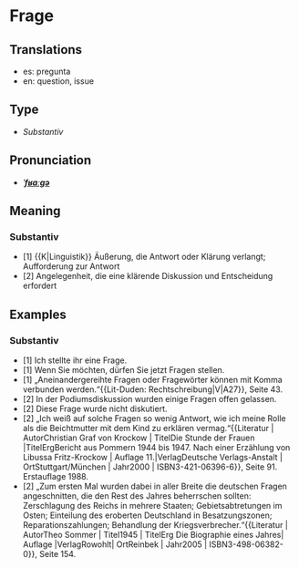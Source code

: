 # Frage
## Translations
- es: pregunta
- en: question, issue
## Type
- _Substantiv_
## Pronunciation
- **_[ˈfʁaːɡə](https://commons.wikimedia.org/wiki/File:De-Frage.ogg)_**
## Meaning
### Substantiv
- [1] {{K|Linguistik}} Äußerung, die Antwort oder Klärung verlangt; Aufforderung zur Antwort
- [2] Angelegenheit, die eine klärende Diskussion und Entscheidung erfordert
## Examples
### Substantiv
- [1] Ich stellte ihr eine Frage.
- [1] Wenn Sie möchten, dürfen Sie jetzt Fragen stellen.
- [1] „Aneinandergereihte Fragen oder Fragewörter können mit Komma verbunden werden.“<ref>{{Lit-Duden: Rechtschreibung|V|A27}}, Seite 43.</ref>
- [2] In der Podiumsdiskussion wurden einige Fragen offen gelassen.
- [2] Diese Frage wurde nicht diskutiert.
- [2] „Ich weiß auf solche Fragen so wenig Antwort, wie ich meine Rolle als die Beichtmutter mit dem Kind zu erklären vermag.“<ref>{{Literatur | AutorChristian Graf von Krockow | TitelDie Stunde der Frauen |TitelErgBericht aus Pommern 1944 bis 1947. Nach einer Erzählung von Libussa Fritz-Krockow | Auflage 11.|VerlagDeutsche Verlags-Anstalt | OrtStuttgart/München | Jahr2000 | ISBN3-421-06396-6}}, Seite 91. Erstauflage 1988.</ref>
- [2] „Zum ersten Mal wurden dabei in aller Breite die deutschen Fragen angeschnitten, die den Rest des Jahres beherrschen sollten: Zerschlagung des Reichs in mehrere Staaten; Gebietsabtretungen im Osten; Einteilung des eroberten Deutschland in Besatzungszonen; Reparationszahlungen; Behandlung der Kriegsverbrecher.“<ref>{{Literatur | AutorTheo Sommer | Titel1945 | TitelErg Die Biographie eines Jahres| Auflage |VerlagRowohlt| OrtReinbek | Jahr2005 | ISBN3-498-06382-0}}, Seite 154.</ref>
